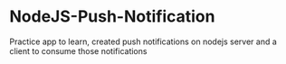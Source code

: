 # NodeJS-Push-Notification
Practice app to learn, created push notifications on nodejs server and a client to consume those notifications
